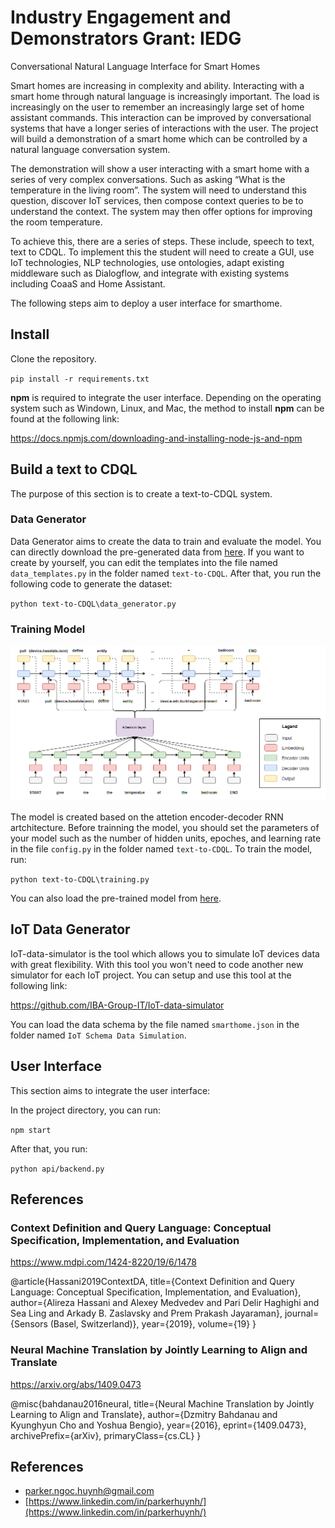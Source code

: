 # Industry Engagement and Demonstrators Grant: IEDG
Conversational Natural Language Interface for Smart Homes

 

Smart homes are increasing in complexity and ability. Interacting with a smart home through natural language is increasingly important. The load is increasingly on the user to remember an increasingly large set of home assistant commands. This interaction can be improved by conversational systems that have a longer series of interactions with the user. The project will build a demonstration of a smart home which can be controlled by a natural language conversation system.

The demonstration will show a user interacting with a smart home with a series of very complex conversations. Such as asking “What is the temperature in the living room”.  The system will need to understand this question, discover IoT services, then compose context queries to be to understand the context. The system may then offer options for improving the room temperature.

To achieve this, there are a series of steps. These include, speech to text, text to CDQL. To implement this the student will need to create a GUI, use IoT technologies, NLP technologies, use ontologies, adapt existing middleware such as Dialogflow, and integrate with existing systems including CoaaS and Home Assistant. 

The following steps aim to deploy a user interface for smarthome.
## Install

Clone the repository.

`pip install -r requirements.txt`

**npm** is required to integrate the user interface. Depending on the operating system such as Windown, Linux, and Mac, the method to install **npm** can be found at the following link:

https://docs.npmjs.com/downloading-and-installing-node-js-and-npm

## Build a text to CDQL

The purpose of this section is to create a text-to-CDQL system.
 
### Data Generator

Data Generator aims to create the data to train and evaluate the model. You can directly download the pre-generated data from [here](https://github.com/parkerhuynh/IEDG/tree/main/text-to-CDQL/data). If you want to create by yourself, you can edit the templates into the file named `data_templates.py` in the folder named `text-to-CDQL`. After that, you run the following code to generate the dataset:

`python text-to-CDQL\data_generator.py`

### Training Model

![Text-to-CDQL model](images/attention.png)

The model is created based on the attetion encoder-decoder RNN artchitecture. Before trainning the model, you should set the parameters of your model such as the number of hidden units, epoches, and learning rate in the file `config.py` in the folder named `text-to-CDQL`. To train the model, run:

`python text-to-CDQL\training.py`

You can also load the pre-trained model from [here](https://github.com/parkerhuynh/IEDG/tree/main/text-to-CDQL/saved_model/translator).

## IoT Data Generator

IoT-data-simulator is the tool which allows you to simulate IoT devices data with great flexibility. With this tool you won't need to code another new simulator for each IoT project. You can setup and use this tool at the following link:

https://github.com/IBA-Group-IT/IoT-data-simulator

You can load the data schema by the file named `smarthome.json` in the folder named `IoT Schema Data Simulation`.

## User Interface

This section aims to integrate the user interface:

In the project directory, you can run:

`npm start`

After that, you run:

`python api/backend.py`

## References

### Context Definition and Query Language: Conceptual Specification, Implementation, and Evaluation

https://www.mdpi.com/1424-8220/19/6/1478

@article{Hassani2019ContextDA,
  title={Context Definition and Query Language: Conceptual Specification, Implementation, and Evaluation},
  author={Alireza Hassani and Alexey Medvedev and Pari Delir Haghighi and Sea Ling and Arkady B. Zaslavsky and Prem Prakash Jayaraman},
  journal={Sensors (Basel, Switzerland)},
  year={2019},
  volume={19}
}

### Neural Machine Translation by Jointly Learning to Align and Translate

https://arxiv.org/abs/1409.0473

@misc{bahdanau2016neural,
      title={Neural Machine Translation by Jointly Learning to Align and Translate}, 
      author={Dzmitry Bahdanau and Kyunghyun Cho and Yoshua Bengio},
      year={2016},
      eprint={1409.0473},
      archivePrefix={arXiv},
      primaryClass={cs.CL}
}


## References
* [parker.ngoc.huynh@gmail.com](parker.ngoc.huynh@gmail.com)
* [https://www.linkedin.com/in/parkerhuynh/](https://www.linkedin.com/in/parkerhuynh/)
